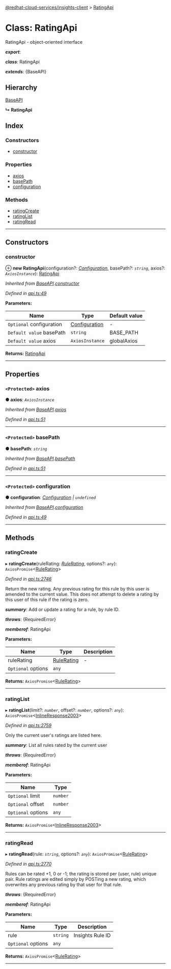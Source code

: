 [@redhat-cloud-services/insights-client](../README.md) > [RatingApi](../classes/ratingapi.md)

# Class: RatingApi

RatingApi - object-oriented interface

*__export__*: 

*__class__*: RatingApi

*__extends__*: {BaseAPI}

## Hierarchy

 [BaseAPI](baseapi.md)

**↳ RatingApi**

## Index

### Constructors

* [constructor](ratingapi.md#constructor)

### Properties

* [axios](ratingapi.md#axios)
* [basePath](ratingapi.md#basepath)
* [configuration](ratingapi.md#configuration)

### Methods

* [ratingCreate](ratingapi.md#ratingcreate)
* [ratingList](ratingapi.md#ratinglist)
* [ratingRead](ratingapi.md#ratingread)

---

## Constructors

<a id="constructor"></a>

###  constructor

⊕ **new RatingApi**(configuration?: *[Configuration](configuration.md)*, basePath?: *`string`*, axios?: *`AxiosInstance`*): [RatingApi](ratingapi.md)

*Inherited from [BaseAPI](baseapi.md).[constructor](baseapi.md#constructor)*

*Defined in [api.ts:49](https://github.com/RedHatInsights/javascript-clients/blob/master/packages/insights/api.ts#L49)*

**Parameters:**

| Name | Type | Default value |
| ------ | ------ | ------ |
| `Optional` configuration | [Configuration](configuration.md) | - |
| `Default value` basePath | `string` |  BASE_PATH |
| `Default value` axios | `AxiosInstance` |  globalAxios |

**Returns:** [RatingApi](ratingapi.md)

___

## Properties

<a id="axios"></a>

### `<Protected>` axios

**● axios**: *`AxiosInstance`*

*Inherited from [BaseAPI](baseapi.md).[axios](baseapi.md#axios)*

*Defined in [api.ts:51](https://github.com/RedHatInsights/javascript-clients/blob/master/packages/insights/api.ts#L51)*

___
<a id="basepath"></a>

### `<Protected>` basePath

**● basePath**: *`string`*

*Inherited from [BaseAPI](baseapi.md).[basePath](baseapi.md#basepath)*

*Defined in [api.ts:51](https://github.com/RedHatInsights/javascript-clients/blob/master/packages/insights/api.ts#L51)*

___
<a id="configuration"></a>

### `<Protected>` configuration

**● configuration**: *[Configuration](configuration.md) \| `undefined`*

*Inherited from [BaseAPI](baseapi.md).[configuration](baseapi.md#configuration)*

*Defined in [api.ts:49](https://github.com/RedHatInsights/javascript-clients/blob/master/packages/insights/api.ts#L49)*

___

## Methods

<a id="ratingcreate"></a>

###  ratingCreate

▸ **ratingCreate**(ruleRating: *[RuleRating](../modules/rulerating.md)*, options?: *`any`*): `AxiosPromise`<[RuleRating](../modules/rulerating.md)>

*Defined in [api.ts:2746](https://github.com/RedHatInsights/javascript-clients/blob/master/packages/insights/api.ts#L2746)*

Return the new rating. Any previous rating for this rule by this user is amended to the current value. This does not attempt to delete a rating by this user of this rule if the rating is zero.

*__summary__*: Add or update a rating for a rule, by rule ID.

*__throws__*: {RequiredError}

*__memberof__*: RatingApi

**Parameters:**

| Name | Type | Description |
| ------ | ------ | ------ |
| ruleRating | [RuleRating](../modules/rulerating.md) |  \- |
| `Optional` options | `any` |

**Returns:** `AxiosPromise`<[RuleRating](../modules/rulerating.md)>

___
<a id="ratinglist"></a>

###  ratingList

▸ **ratingList**(limit?: *`number`*, offset?: *`number`*, options?: *`any`*): `AxiosPromise`<[InlineResponse2003](../interfaces/inlineresponse2003.md)>

*Defined in [api.ts:2759](https://github.com/RedHatInsights/javascript-clients/blob/master/packages/insights/api.ts#L2759)*

Only the current user's ratings are listed here.

*__summary__*: List all rules rated by the current user

*__throws__*: {RequiredError}

*__memberof__*: RatingApi

**Parameters:**

| Name | Type |
| ------ | ------ |
| `Optional` limit | `number` |
| `Optional` offset | `number` |
| `Optional` options | `any` |

**Returns:** `AxiosPromise`<[InlineResponse2003](../interfaces/inlineresponse2003.md)>

___
<a id="ratingread"></a>

###  ratingRead

▸ **ratingRead**(rule: *`string`*, options?: *`any`*): `AxiosPromise`<[RuleRating](../modules/rulerating.md)>

*Defined in [api.ts:2770](https://github.com/RedHatInsights/javascript-clients/blob/master/packages/insights/api.ts#L2770)*

Rules can be rated +1, 0 or -1; the rating is stored per (user, rule) unique pair. Rule ratings are edited simply by POSTing a new rating, which overwrites any previous rating by that user for that rule.

*__throws__*: {RequiredError}

*__memberof__*: RatingApi

**Parameters:**

| Name | Type | Description |
| ------ | ------ | ------ |
| rule | `string` |  Insights Rule ID |
| `Optional` options | `any` |

**Returns:** `AxiosPromise`<[RuleRating](../modules/rulerating.md)>

___

